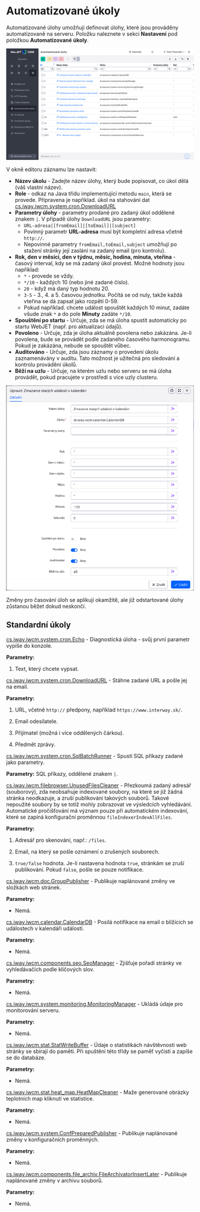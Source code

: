 # Automatizované úkoly

Automatizované úlohy umožňují definovat úlohy, které jsou prováděny automatizovaně na serveru. Položku naleznete v sekci **Nastavení** pod položkou **Automatizované úkoly**.

![](dataTable.png)

V okně editoru záznamu lze nastavit:
- **Název úkolu** - Zadejte název úlohy, který bude popisovat, co úkol dělá (váš vlastní název).
- **Role** - odkaz na Java třídu implementující metodu `main`, která se provede. Připravena je například. úkol na stahování dat [cs.iway.iwcm.system.cron.DownloadURL](../../../../../src/webjet8/java/sk/iway/iwcm/system/cron/DownloadURL.java)
- **Parametry úlohy** - parametry prodané pro zadaný úkol oddělené znakem `|`. V případě úlohy `DownloadURL` jsou parametry:
  - `URL-adresa|[fromEmail]|[toEmail]|[subject]`
  - Povinný parametr **URL-adresa** musí být kompletní adresa včetně `http://`.
  - Nepovinné parametry `fromEmail,toEmail,subject` umožňují po stažení stránky její zaslání na zadaný email (pro kontrolu).
- **Rok, den v měsíci, den v týdnu, měsíc, hodina, minuta, vteřina** - časový interval, kdy se má zadaný úkol provést. Možné hodnoty jsou například:
  - `*` - provede se vždy.
  - `*/10` - každých 10 (nebo jiné zadané číslo).
  - `20` - když má daný typ hodnotu 20.
  - `3-5` - 3., 4. a 5. časovou jednotku. Počítá se od nuly, takže každá vteřina se dá zapsat jako rozpětí 0-59.
  - Pokud například. chcete událost spouštět každých 10 minut, zadáte všude znak `*` a do pole **Minuty** zadáte `*/10`.
- **Spouštění po startu** - Určuje, zda se má úloha spustit automaticky po startu WebJET (např. pro aktualizaci údajů).
- **Povoleno** - Určuje, zda je úloha aktuálně povolena nebo zakázána. Je-li povolena, bude se provádět podle zadaného časového harmonogramu. Pokud je zakázána, nebude se spouštět vůbec.
- **Auditováno** - Určuje, zda jsou záznamy o provedení úkolu zaznamenávány v auditu. Tato možnost je užitečná pro sledování a kontrolu provádění úkolů.
- **Běží na uzlu** - Určuje, na kterém uzlu nebo serveru se má úloha provádět, pokud pracujete v prostředí s více uzly clusteru.

![](editor.png)

Změny pro časování úloh se aplikují okamžitě, ale již odstartované úlohy zůstanou běžet dokud neskončí.

## Standardní úkoly

[cs.iway.iwcm.system.cron.Echo](../../../../../src/webjet8/java/sk/iway/iwcm/system/cron/Echo.java) - Diagnostická úloha - svůj první parametr vypíše do konzole.

**Parametry:**

1. Text, který chcete vypsat.

[cs.iway.iwcm.system.cron.DownloadURL](../../../../../src/webjet8/java/sk/iway/iwcm/system/cron/DownloadURL.java) - Stáhne zadané URL a pošle jej na email.

**Parametry:**

1. URL, včetně `http://` předpony, například `https://www.interway.sk/`.

2. Email odesílatele.

3. Přijímatel (možná i více oddělených čárkou).

4. Předmět zprávy.

[cs.iway.iwcm.system.cron.SqlBatchRunner](../../../../../src/webjet8/java/sk/iway/iwcm/system/cron/SqlBatchRunner.java) - Spustí SQL příkazy zadané jako parametry.

**Parametry:** SQL příkazy, oddělené znakem `|`.

[cs.iway.iwcm.filebrowser.UnusedFilesCleaner](../../../../../src/webjet8/java/sk/iway/iwcm/filebrowser/UnusedFilesCleaner.java) - Přezkoumá zadaný adresář (souborový), zda neobsahuje indexované soubory, na které se již žádná stránka neodkazuje, a zruší publikování takových souborů. Takové nepoužité soubory by se totiž mohly zobrazovat ve výsledcích vyhledávání. Automatické pročišťování má význam pouze při automatickém indexování, které se zapíná konfigurační proměnnou `fileIndexerIndexAllFiles`.

**Parametry:**

1. Adresář pro skenování, např.: `/files`.

2. Email, na který se pošle oznámení o zrušených souborech.

3. `true/false` hodnota. Je-li nastavena hodnota `true`, stránkám se zruší publikování. Pokud `false`, pošle se pouze notifikace.

[cs.iway.iwcm.doc.GroupPublisher](../../../../../src/webjet8/java/sk/iway/iwcm/doc/GroupPublisher.java) - Publikuje naplánované změny ve složkách web stránek.

**Parametry:**

- Nemá.

[cs.iway.iwcm.calendar.CalendarDB](../../../../../src/webjet8/java/sk/iway/iwcm/calendar/CalendarDB.java) - Posílá notifikace na email o blížících se událostech v kalendáři událostí.

**Parametry:**

- Nemá.

[cs.iway.iwcm.components.seo.SeoManager](../../../../../src/webjet8/java/sk/iway/iwcm/components/seo/SeoManager.java) - Zjišťuje pořadí stránky ve vyhledávačích podle klíčových slov.

**Parametry:**

- Nemá.

[cs.iway.iwcm.system.monitoring.MonitoringManager](../../../../../src/webjet8/java/sk/iway/iwcm/system/monitoring/MonitoringManager.java) - Ukládá údaje pro monitorování serveru.

**Parametry:**

- Nemá.

[cs.iway.iwcm.stat.StatWriteBuffer](../../../../../src/webjet8/java/sk/iway/iwcm/stat/StatWriteBuffer.java) - Údaje o statistikách návštěvnosti web stránky se sbírají do paměti. Při spuštění této třídy se paměť vyčistí a zapíše se do databáze.

**Parametry:**

- Nemá.

[cs.iway.iwcm.stat.heat\_map.HeatMapCleaner](../../../../../src/webjet8/java/sk/iway/iwcm/stat/heat_map/HeatMapCleaner.java) - Maže generované obrázky teplotních map kliknutí ve statistice.

**Parametry:**

- Nemá.

[cs.iway.iwcm.system.ConfPreparedPublisher](../../../../../src/webjet8/java/sk/iway/iwcm/system/ConfPreparedPublisher.java) - Publikuje naplánované změny v konfiguračních proměnných.

**Parametry:**

- Nemá.

[cs.iway.iwcm.components.file\_archiv.FileArchivatorInsertLater](../../../../../src/webjet8/java/sk/iway/iwcm/components/file_archiv/FileArchivatorInsertLater.java) - Publikuje naplánované změny v archivu souborů.

**Parametry:**

- Nemá.
